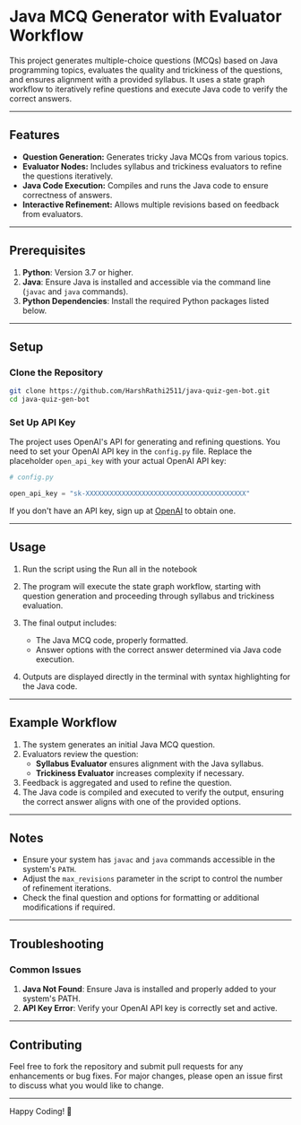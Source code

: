 # Java MCQ Generator with Evaluator Workflow

This project generates multiple-choice questions (MCQs) based on Java programming topics, evaluates the quality and trickiness of the questions, and ensures alignment with a provided syllabus. It uses a state graph workflow to iteratively refine questions and execute Java code to verify the correct answers.

---

## Features

- **Question Generation:** Generates tricky Java MCQs from various topics.
- **Evaluator Nodes:** Includes syllabus and trickiness evaluators to refine the questions iteratively.
- **Java Code Execution:** Compiles and runs the Java code to ensure correctness of answers.
- **Interactive Refinement:** Allows multiple revisions based on feedback from evaluators.

---

## Prerequisites

1. **Python**: Version 3.7 or higher.
2. **Java**: Ensure Java is installed and accessible via the command line (`javac` and `java` commands).
3. **Python Dependencies**: Install the required Python packages listed below.

---

## Setup

###  Clone the Repository

```bash
git clone https://github.com/HarshRathi2511/java-quiz-gen-bot.git
cd java-quiz-gen-bot
```

###  Set Up API Key

The project uses OpenAI's API for generating and refining questions. You need to set your OpenAI API key in the `config.py` file. Replace the placeholder `open_api_key` with your actual OpenAI API key:

```python
# config.py

open_api_key = "sk-XXXXXXXXXXXXXXXXXXXXXXXXXXXXXXXXXXXXXXXX"
```

If you don't have an API key, sign up at [OpenAI](https://platform.openai.com/) to obtain one.

---

## Usage

1. Run the script using the Run all in the notebook

2. The program will execute the state graph workflow, starting with question generation and proceeding through syllabus and trickiness evaluation.

3. The final output includes:
   - The Java MCQ code, properly formatted.
   - Answer options with the correct answer determined via Java code execution.

4. Outputs are displayed directly in the terminal with syntax highlighting for the Java code.

---

## Example Workflow

1. The system generates an initial Java MCQ question.
2. Evaluators review the question:
   - **Syllabus Evaluator** ensures alignment with the Java syllabus.
   - **Trickiness Evaluator** increases complexity if necessary.
3. Feedback is aggregated and used to refine the question.
4. The Java code is compiled and executed to verify the output, ensuring the correct answer aligns with one of the provided options.

---

## Notes

- Ensure your system has `javac` and `java` commands accessible in the system's `PATH`.
- Adjust the `max_revisions` parameter in the script to control the number of refinement iterations.
- Check the final question and options for formatting or additional modifications if required.

---

## Troubleshooting

### Common Issues

1. **Java Not Found**: Ensure Java is installed and properly added to your system's PATH.
2. **API Key Error**: Verify your OpenAI API key is correctly set and active.

---

## Contributing

Feel free to fork the repository and submit pull requests for any enhancements or bug fixes. For major changes, please open an issue first to discuss what you would like to change.

---

Happy Coding! 🎉